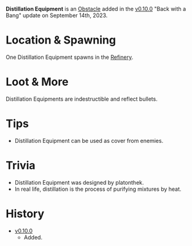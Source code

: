 **Distillation Equipment** is an [Obstacle](/obstacles) added in the [v0.10.0](https://github.com/HasangerGames/suroi/releases/tag/v0.10.0) "Back with a Bang" update on September 14th, 2023.

# Location & Spawning

One Distillation Equipment spawns in the [Refinery](/buildings/refinery).

# Loot & More

Distillation Equipments are indestructible and reflect bullets.

# Tips

- Distillation Equipment can be used as cover from enemies.

# Trivia

- Distillation Equipment was designed by platonthek.
- In real life, distillation is the process of purifying mixtures by heat.

# History

- [v0.10.0](https://github.com/HasangerGames/suroi/releases/tag/v0.10.0)
  - Added.
